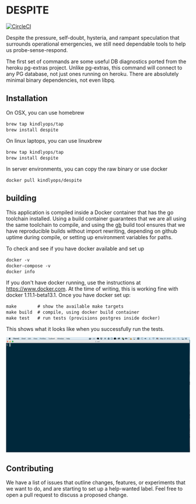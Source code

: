 # DESPITE
[![CircleCI](https://circleci.com/gh/kindlyops/despite.svg?style=svg)](https://circleci.com/gh/kindlyops/despite)

Despite the pressure, self-doubt, hysteria, and rampant speculation that surrounds operational emergencies, we still need dependable tools to help us probe-sense-respond.

The first set of commands are some useful DB diagnostics ported from the
heroku pg-extras project. Unlike pg-extras, this command will connect to any
PG database, not just ones running on heroku. There are absolutely minimal
binary dependencies, not even libpq.

## Installation

On OSX, you can use homebrew

    brew tap kindlyops/tap
    brew install despite

On linux laptops, you can use linuxbrew

    brew tap kindlyops/tap
    brew install despite

In server environments, you can copy the raw binary or use docker

    docker pull kindlyops/despite

## building

This application is compiled inside a Docker container that has the go
toolchain installed. Using a build container guarantees that we are all using
the same toolchain to compile, and using the [gb](https://getgb.io/) build tool
ensures that we have reproducible builds without import rewriting, depending
on github uptime during compile, or setting up environment variables for paths.

To check and see if you have docker available and set up

    docker -v
    docker-compose -v
    docker info

If you don't have docker running, use the instructions at https://www.docker.com.
At the time of writing, this is working fine with docker 1.11.1-beta13.1.
Once you have docker set up:

    make        # show the available make targets
    make build  # compile, using docker build container
    make test   # run tests (provisions postgres inside docker)

This shows what it looks like when you successfully run the tests.

![](doc/despite-make-test.gif)

## Contributing

We have a list of issues that outline changes, features, or experiments
that we want to do, and are starting to set up a help-wanted label.
Feel free to open a pull request to discuss a proposed change.
